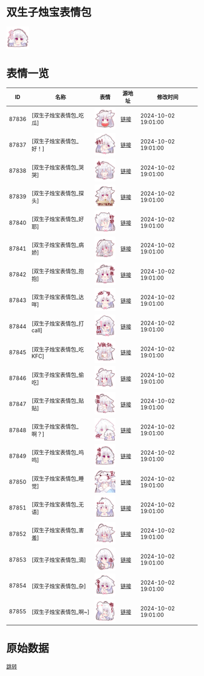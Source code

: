 # 双生子烛宝表情包

<img src="./cover.png" height="60" alt="cover" />

# 表情一览

|ID|名称|表情|源地址|修改时间|
|----|----|----|----|----|
|87836|[双生子烛宝表情包_吃瓜]|<img src="./pic/087836_%5B双生子烛宝表情包_吃瓜%5D.png" height="60" alt="吃瓜"/>|[链接](https://i0.hdslb.com/bfs/garb/41d7dd59347f6eb41d5d3416af989b6060a98673.png)|2024-10-02 19:01:00|
|87837|[双生子烛宝表情包_好！]|<img src="./pic/087837_%5B双生子烛宝表情包_好！%5D.png" height="60" alt="好！"/>|[链接](https://i0.hdslb.com/bfs/garb/dffaf4cb94f85ef3c2cb8cd99c744c13f9c899cf.png)|2024-10-02 19:01:00|
|87838|[双生子烛宝表情包_哭哭]|<img src="./pic/087838_%5B双生子烛宝表情包_哭哭%5D.png" height="60" alt="哭哭"/>|[链接](https://i0.hdslb.com/bfs/garb/b904de050ff7af4b424a0dffd8ad24bab2cabc5d.png)|2024-10-02 19:01:00|
|87839|[双生子烛宝表情包_探头]|<img src="./pic/087839_%5B双生子烛宝表情包_探头%5D.png" height="60" alt="探头"/>|[链接](https://i0.hdslb.com/bfs/garb/00ec3f31f186a5556e494eca799a6ba0c55e7f24.png)|2024-10-02 19:01:00|
|87840|[双生子烛宝表情包_好耶]|<img src="./pic/087840_%5B双生子烛宝表情包_好耶%5D.png" height="60" alt="好耶"/>|[链接](https://i0.hdslb.com/bfs/garb/60f6d78e859619aac292d53a400a5e01ea4e2877.png)|2024-10-02 19:01:00|
|87841|[双生子烛宝表情包_病娇]|<img src="./pic/087841_%5B双生子烛宝表情包_病娇%5D.png" height="60" alt="病娇"/>|[链接](https://i0.hdslb.com/bfs/garb/a77ce3c2b2157e79b86dde69e53727ad7865ce76.png)|2024-10-02 19:01:00|
|87842|[双生子烛宝表情包_抱抱]|<img src="./pic/087842_%5B双生子烛宝表情包_抱抱%5D.png" height="60" alt="抱抱"/>|[链接](https://i0.hdslb.com/bfs/garb/d4258ebb77407b476720bf98564cee8315e1c848.png)|2024-10-02 19:01:00|
|87843|[双生子烛宝表情包_达咩]|<img src="./pic/087843_%5B双生子烛宝表情包_达咩%5D.png" height="60" alt="达咩"/>|[链接](https://i0.hdslb.com/bfs/garb/646630372a38a15c0057563ef07b60eee3874747.png)|2024-10-02 19:01:00|
|87844|[双生子烛宝表情包_打call]|<img src="./pic/087844_%5B双生子烛宝表情包_打call%5D.png" height="60" alt="打call"/>|[链接](https://i0.hdslb.com/bfs/garb/a5aa0382d6e94d3109a7c38310326070b5223afb.png)|2024-10-02 19:01:00|
|87845|[双生子烛宝表情包_吃KFC]|<img src="./pic/087845_%5B双生子烛宝表情包_吃KFC%5D.png" height="60" alt="吃KFC"/>|[链接](https://i0.hdslb.com/bfs/garb/291c66d1775a046aec49c69c9edd2f4e7223d4fe.png)|2024-10-02 19:01:00|
|87846|[双生子烛宝表情包_偷吃]|<img src="./pic/087846_%5B双生子烛宝表情包_偷吃%5D.png" height="60" alt="偷吃"/>|[链接](https://i0.hdslb.com/bfs/garb/cfc3e75bd13f94ecbfb3b72e1846468188d106bb.png)|2024-10-02 19:01:00|
|87847|[双生子烛宝表情包_贴贴]|<img src="./pic/087847_%5B双生子烛宝表情包_贴贴%5D.png" height="60" alt="贴贴"/>|[链接](https://i0.hdslb.com/bfs/garb/f1a9a8cc9e48888c3bfb2d2c7f57a716c1d4c808.png)|2024-10-02 19:01:00|
|87848|[双生子烛宝表情包_啊？]|<img src="./pic/087848_%5B双生子烛宝表情包_啊？%5D.png" height="60" alt="啊？"/>|[链接](https://i0.hdslb.com/bfs/garb/3534a6dfdd87568aaa482efc6b8223c7c4ab4b35.png)|2024-10-02 19:01:00|
|87849|[双生子烛宝表情包_呜呜]|<img src="./pic/087849_%5B双生子烛宝表情包_呜呜%5D.png" height="60" alt="呜呜"/>|[链接](https://i0.hdslb.com/bfs/garb/f69d9f53a5f365ea91d4f0bdc157b68505dcc9c2.png)|2024-10-02 19:01:00|
|87850|[双生子烛宝表情包_睡觉]|<img src="./pic/087850_%5B双生子烛宝表情包_睡觉%5D.png" height="60" alt="睡觉"/>|[链接](https://i0.hdslb.com/bfs/garb/d7c1349ee08b39ba88a8ffbfc1f720d1c8ec1648.png)|2024-10-02 19:01:00|
|87851|[双生子烛宝表情包_无语]|<img src="./pic/087851_%5B双生子烛宝表情包_无语%5D.png" height="60" alt="无语"/>|[链接](https://i0.hdslb.com/bfs/garb/bf28a5591776a2f49f8d4ae806807440493ea0a7.png)|2024-10-02 19:01:00|
|87852|[双生子烛宝表情包_害羞]|<img src="./pic/087852_%5B双生子烛宝表情包_害羞%5D.png" height="60" alt="害羞"/>|[链接](https://i0.hdslb.com/bfs/garb/b389320dea7842f80ed17c5d08879d438cda3ec5.png)|2024-10-02 19:01:00|
|87853|[双生子烛宝表情包_滴]|<img src="./pic/087853_%5B双生子烛宝表情包_滴%5D.png" height="60" alt="滴"/>|[链接](https://i0.hdslb.com/bfs/garb/0753ae66cdd1f49fd1846a25e222c58c1fe5fd80.png)|2024-10-02 19:01:00|
|87854|[双生子烛宝表情包_杂]|<img src="./pic/087854_%5B双生子烛宝表情包_杂%5D.png" height="60" alt="杂"/>|[链接](https://i0.hdslb.com/bfs/garb/14c4bc3165461d2c6c6c22c9cf40f54f07aa73d2.png)|2024-10-02 19:01:00|
|87855|[双生子烛宝表情包_啊~]|<img src="./pic/087855_%5B双生子烛宝表情包_啊~%5D.png" height="60" alt="啊~"/>|[链接](https://i0.hdslb.com/bfs/garb/1bd7be6eb9050a0876b13475ae0b6c09039e1e2e.png)|2024-10-02 19:01:00|

# 原始数据

[跳转](./raw.json)

